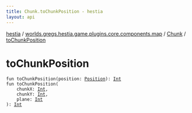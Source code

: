 ```yaml
---
title: Chunk.toChunkPosition - hestia
layout: api
---
```


<div class='api-docs-breadcrumbs'><a href="../../index.html">hestia</a> / <a href="../index.html">worlds.gregs.hestia.game.plugins.core.components.map</a> / <a href="index.html">Chunk</a> / <a href="./to-chunk-position.html">toChunkPosition</a></div>

# toChunkPosition

<div class="signature"><code><span class="keyword">fun </span><span class="identifier">toChunkPosition</span><span class="symbol">(</span><span class="parameterName" id="worlds.gregs.hestia.game.plugins.core.components.map.Chunk$toChunkPosition(worlds.gregs.hestia.game.plugins.core.components.map.Position)/position">position</span><span class="symbol">:</span>&nbsp;<a href="../-position/index.html"><span class="identifier">Position</span></a><span class="symbol">)</span><span class="symbol">: </span><a href="https://kotlinlang.org/api/latest/jvm/stdlib/kotlin/-int/index.html"><span class="identifier">Int</span></a></code></div>

<div class="signature"><code><span class="keyword">fun </span><span class="identifier">toChunkPosition</span><span class="symbol">(</span><br/>&nbsp;&nbsp;&nbsp;&nbsp;<span class="parameterName" id="worlds.gregs.hestia.game.plugins.core.components.map.Chunk$toChunkPosition(kotlin.Int, kotlin.Int, kotlin.Int)/chunkX">chunkX</span><span class="symbol">:</span>&nbsp;<a href="https://kotlinlang.org/api/latest/jvm/stdlib/kotlin/-int/index.html"><span class="identifier">Int</span></a><span class="symbol">, </span><br/>&nbsp;&nbsp;&nbsp;&nbsp;<span class="parameterName" id="worlds.gregs.hestia.game.plugins.core.components.map.Chunk$toChunkPosition(kotlin.Int, kotlin.Int, kotlin.Int)/chunkY">chunkY</span><span class="symbol">:</span>&nbsp;<a href="https://kotlinlang.org/api/latest/jvm/stdlib/kotlin/-int/index.html"><span class="identifier">Int</span></a><span class="symbol">, </span><br/>&nbsp;&nbsp;&nbsp;&nbsp;<span class="parameterName" id="worlds.gregs.hestia.game.plugins.core.components.map.Chunk$toChunkPosition(kotlin.Int, kotlin.Int, kotlin.Int)/plane">plane</span><span class="symbol">:</span>&nbsp;<a href="https://kotlinlang.org/api/latest/jvm/stdlib/kotlin/-int/index.html"><span class="identifier">Int</span></a><br/><span class="symbol">)</span><span class="symbol">: </span><a href="https://kotlinlang.org/api/latest/jvm/stdlib/kotlin/-int/index.html"><span class="identifier">Int</span></a></code></div>
